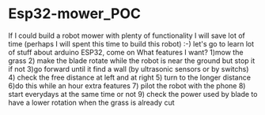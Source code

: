 # Esp32-mower_POC
If I could build a robot mower with plenty of functionality I will save lot of time (perhaps I will spent this time to build this robot) :-) let's go to learn  lot of stuff about arduino ESP32, come on
What features I want?
1)mow the grass
2) make the blade rotate while the robot is near the ground but stop it if not
3)go forward until it find a wall (by ultrasonic sensors or by switchs)
4) check the free distance at left and at right
5) turn to the longer distance
6)do this while an hour
extra features
7) pilot the robot with the phone
8) start everydays at the same time or not
9) check the power used by blade to have a lower rotation when the grass is already cut
